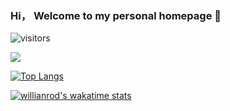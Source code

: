 ### Hi， Welcome to my personal homepage  👋 

![visitors](https://visitor-badge.glitch.me/badge?page_id=347830076.github.io)

![](https://github-readme-stats.vercel.app/api?username=347830076&theme=blue-green&show_icons=true)

[![Top Langs](https://github-readme-stats.vercel.app/api/top-langs/?username=347830076&layout=compact)](https://github.com/347830076)

[![willianrod's wakatime stats](https://github-readme-stats.vercel.app/api/wakatime?username=347830076)](https://wakatime.com/projects/myBlog)
